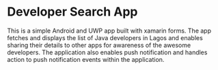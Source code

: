 # Developer Search App

This is a simple Android and UWP app built with xamarin forms.
The app fetches and displays the list of Java developers in Lagos and enables sharing their details to other apps for awareness of the awesome developers. 
The application also enables push notification and handles action to push notification events within the application.

 
  

